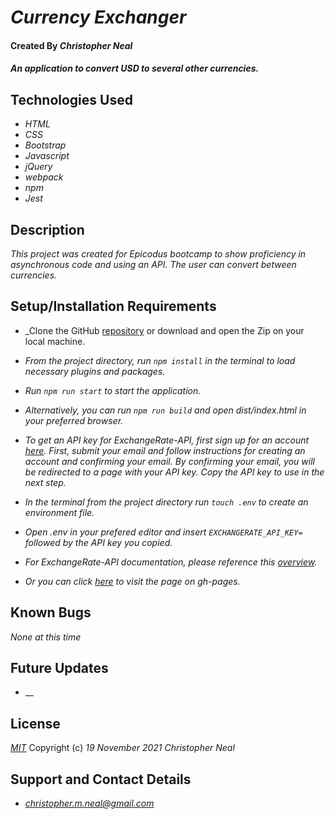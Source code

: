 # _Currency Exchanger_

#### Created By _**Christopher Neal**_

#### _An application to convert USD to several other currencies._

## Technologies Used

* _HTML_
* _CSS_
* _Bootstrap_
* _Javascript_
* _jQuery_
* _webpack_
* _npm_
* _Jest_

## Description

_This project was created for Epicodus bootcamp to show proficiency in asynchronous code and using an API. The user can convert between currencies._

## Setup/Installation Requirements

* _Clone the GitHub [repository](https://github.com/christophermneal/) or download and open the Zip on your local machine.
* _From the project directory, run `npm install` in the terminal to load necessary plugins and packages._
* _Run `npm run start` to start the application._
* _Alternatively, you can run `npm run build` and open dist/index.html in your preferred browser._

* _To get an API key for ExchangeRate-API, first sign up for an account [here](https://www.exchangerate-api.com/). First, submit your email and follow instructions for creating an account and confirming your email. By confirming your email, you will be redirected to a page with your API key. Copy the API key to use in the next step._
* _In the terminal from the project directory run `touch .env` to create an environment file._
* _Open .env in your prefered editor and insert `EXCHANGERATE_API_KEY=` followed by the API key you copied._

* _For ExchangeRate-API documentation, please reference this [overview](https://www.exchangerate-api.com/docs/overview)._

* _Or you can click [here](https://christophermneal.github.io/) to visit the page on gh-pages._

## Known Bugs

_None at this time_

## Future Updates

* __

## License

_[MIT](https://opensource.org/licenses/MIT)_
Copyright (c) _19 November 2021_ _Christopher Neal_

## Support and Contact Details
* _[christopher.m.neal@gmail.com](mailto:christopher.m.neal@gmail.com)_
